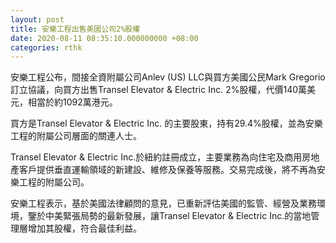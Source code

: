 ```yaml
---
layout: post
title: 安樂工程出售美國公司2%股權
date: 2020-08-11 08:35:10.000000000 +08:00
categories: rthk
---
```


安樂工程公布，間接全資附屬公司Anlev  (US)  LLC與買方美國公民Mark Gregorio訂立協議，向買方出售Transel  Elevator  &  Electric Inc. 2%股權，代價140萬美元，相當於約1092萬港元。

買方是Transel  Elevator  &  Electric Inc. 的主要股東，持有29.4%股權，並為安樂工程的附屬公司層面的關連人士。

Transel  Elevator  &  Electric Inc.於紐約註冊成立，主要業務為向住宅及商用房地產客戶提供垂直運輸領域的新建設、維修及保養等服務。交易完成後，將不再為安樂工程的附屬公司。

安樂工程表示，基於美國法律顧問的意見，已重新評估美國的監管、經營及業務環境，鑒於中美緊張局勢的最新發展，讓Transel  Elevator  &  Electric Inc.的當地管理層增加其股權，符合最佳利益。
